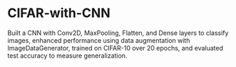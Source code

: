 # CIFAR-with-CNN
Built a CNN with Conv2D, MaxPooling, Flatten, and Dense layers to classify images, 
enhanced performance using data augmentation with ImageDataGenerator, trained on CIFAR-10 
over 20 epochs, and evaluated test accuracy to measure generalization.
